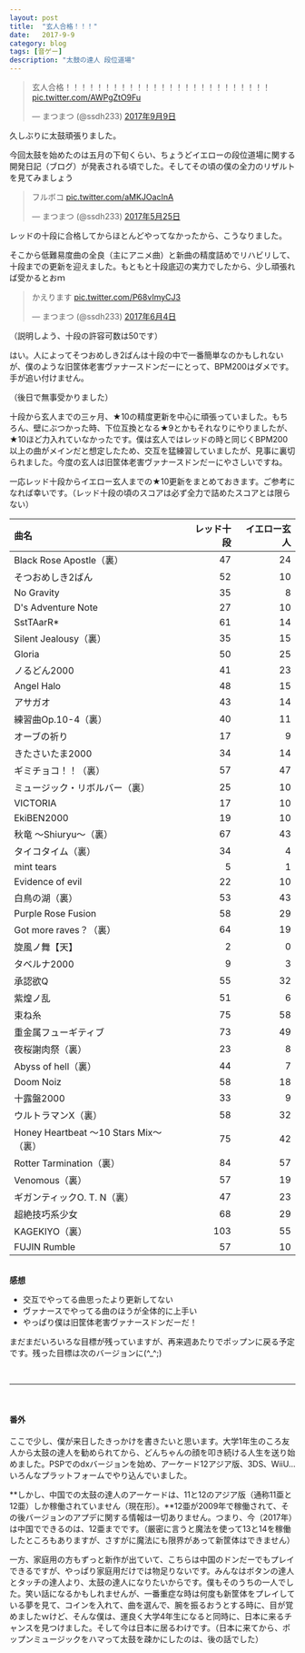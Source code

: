 ```yaml
---
layout: post
title:  "玄人合格！！！"
date:   2017-9-9
category: blog
tags: [音ゲー]
description: "太鼓の達人 段位道場"
---
```


<blockquote class="twitter-tweet" data-lang="ja"><p lang="ja" dir="ltr">玄人合格！！！！！！！！！！！！！！！！！！！！！！！！！！ <a href="https://t.co/AWPgZtO9Fu">pic.twitter.com/AWPgZtO9Fu</a></p>&mdash; まつまつ (@ssdh233) <a href="https://twitter.com/ssdh233/status/906473206084546560">2017年9月9日</a></blockquote>
<script async src="//platform.twitter.com/widgets.js" charset="utf-8"></script>

久しぶりに太鼓頑張りました。

今回太鼓を始めたのは五月の下旬くらい、ちょうどイエローの段位道場に関する開発日記（ブログ）が発表される頃でした。そしてその頃の僕の全力のリザルトを見てみましょう

<blockquote class="twitter-tweet" data-lang="ja"><p lang="ja" dir="ltr">フルボコ <a href="https://t.co/aMKJOacInA">pic.twitter.com/aMKJOacInA</a></p>&mdash; まつまつ (@ssdh233) <a href="https://twitter.com/ssdh233/status/867735787516731393">2017年5月25日</a></blockquote>
<script async src="//platform.twitter.com/widgets.js" charset="utf-8"></script>

レッドの十段に合格してからほとんどやってなかったから、こうなりました。

そこから低難易度曲の全良（主にアニメ曲）と新曲の精度詰めでリハビリして、十段までの更新を迎えました。もともと十段底辺の実力でしたから、少し頑張れば受かるとおｍ

<blockquote class="twitter-tweet" data-lang="ja"><p lang="ja" dir="ltr">かえります <a href="https://t.co/P68vImyCJ3">pic.twitter.com/P68vImyCJ3</a></p>&mdash; まつまつ (@ssdh233) <a href="https://twitter.com/ssdh233/status/871343966532157441">2017年6月4日</a></blockquote>
<script async src="//platform.twitter.com/widgets.js" charset="utf-8"></script>
（説明しよう、十段の許容可数は50です）

はい。人によってそつおめしき2ばんは十段の中で一番簡単なのかもしれないが、僕のような旧筐体老害ヴァナースドンだーにとって、BPM200はダメです。手が追い付けません。

（後日で無事受かりました）

十段から玄人までの三ヶ月、★10の精度更新を中心に頑張っていました。もちろん、壁にぶつかった時、下位互換となる★9とかもそれなりにやりましたが、★10ほど力入れていなかったです。僕は玄人ではレッドの時と同じくBPM200以上の曲がメインだと想定したため、交互を猛練習していましたが、見事に裏切られました。今度の玄人は旧筐体老害ヴァナースドンだーにやさしいですね。

一応レッド十段からイエロー玄人までの★10更新をまとめておきます。ご参考になれば幸いです。（レッド十段の頃のスコアは必ず全力で詰めたスコアとは限らない）

| 曲名 |レッド十段|イエロー玄人|
|:--- | ---:| ---:|
|Black Rose Apostle（裏）  |47|24|
|そつおめしき2ばん|52|10|
|No Gravity|35|8|
|D's Adventure Note |27|10|
|SstTAarR*|61|14|
|Silent Jealousy（裏） |35|15|
|Gloria|50|25|
|ノるどん2000|41|23|
|Angel Halo|48|15|
|アサガオ|43|14|
|練習曲Op.10-4（裏）|40|11|
|オーブの祈り|17|9|
|きたさいたま2000|34|14|
|ギミチョコ！！（裏）|57|47|
|ミュージック・リボルバー（裏）|25|10|
|VICTORIA|17|10|
|EkiBEN2000|19|10|
|秋竜 ～Shiuryu～（裏）|67|43|
|タイコタイム（裏）|34|4|
|mint tears|5|1
|Evidence of evil|22|10|
|白鳥の湖（裏）|53|43|
|Purple Rose Fusion|58|29|
|Got more raves？（裏）|64|19|
|旋風ノ舞【天】|2|0|
|タベルナ2000|9|3|
|承認欲Q|55|32|
|紫煌ノ乱|51|6|
|束ね糸|75|58|
|重金属フューギティブ|73|49|
|夜桜謝肉祭（裏）|23|8|
|Abyss of hell（裏）|44|7|
|Doom Noiz|58|18|
|十露盤2000|33|9|
|ウルトラマンX（裏）|58|32|
|Honey Heartbeat ～10 Stars Mix～（裏）|75|42|
|Rotter Tarmination（裏）|84|57|
|Venomous（裏）|57|19|
|ギガンティックO. T. N（裏）|47|23|
|超絶技巧系少女|68|29|
|KAGEKIYO（裏）|103|55|
|FUJIN Rumble|57|10|

<br/>
<b>感想</b>

* 交互でやってる曲思ったより更新してない
* ヴァナースでやってる曲のほうが全体的に上手い
* やっぱり僕は旧筐体老害ヴァナースドンだーだ！

まだまだいろいろな目標が残っていますが、再来週あたりでポップンに戻る予定です。残った目標は次のバージョンに(^_^;)

<br />
<hr />
<br />

#### 番外

ここで少し、僕が来日したきっかけを書きたいと思います。大学1年生のころ友人から太鼓の達人を勧められてから、どんちゃんの顔を叩き続ける人生を送り始めました。PSPでのdxバージョンを始め、アーケード12アジア版、3DS、WiiU...いろんなプラットフォームでやり込んでいました。

**しかし、中国での太鼓の達人のアーケードは、11と12のアジア版（通称11亜と12亜）しか稼働されていません（現在形）。**12亜が2009年で稼働されて、その後バージョンのアプデに関する情報は一切ありません。つまり、今（2017年）は中国でできるのは、12亜までです。（厳密に言うと魔法を使って13と14を稼働したところもありますが、さすがに魔法にも限界があって新筐体はできません）

一方、家庭用の方もずっと新作が出ていて、こちらは中国のドンだーでもプレイできるですが、やっぱり家庭用だけでは物足りないです。みんなはボタンの達人とタッチの達人より、太鼓の達人になりたいからです。僕もそのうちの一人でした。笑い話になるかもしれませんが、一番重症な時は何度も新筐体をプレイしている夢を見て、コインを入れて、曲を選んで、腕を振るおうとする時に、目が覚めましたｗけど、そんな僕は、運良く大学4年生になると同時に、日本に来るチャンスを見つけました。そして今は日本に居るわけです。（日本に来てから、ポップンミュージックをハマって太鼓を疎かにしたのは、後の話でした）